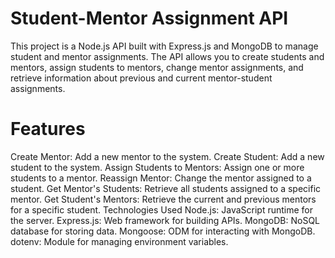 # Student-Mentor Assignment API
This project is a Node.js API built with Express.js and MongoDB to manage student and mentor assignments. The API allows you to create students and mentors, assign students to mentors, change mentor assignments, and retrieve information about previous and current mentor-student assignments.

# Features
Create Mentor: Add a new mentor to the system.
Create Student: Add a new student to the system.
Assign Students to Mentors: Assign one or more students to a mentor.
Reassign Mentor: Change the mentor assigned to a student.
Get Mentor's Students: Retrieve all students assigned to a specific mentor.
Get Student's Mentors: Retrieve the current and previous mentors for a specific student.
Technologies Used
Node.js: JavaScript runtime for the server.
Express.js: Web framework for building APIs.
MongoDB: NoSQL database for storing data.
Mongoose: ODM for interacting with MongoDB.
dotenv: Module for managing environment variables.
